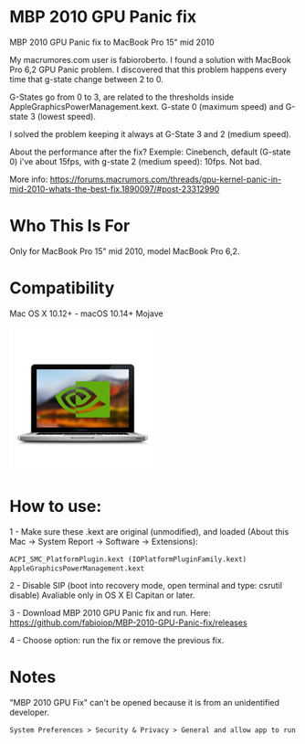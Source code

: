 # MBP 2010 GPU Panic fix
MBP 2010 GPU Panic fix to MacBook Pro 15" mid 2010


My macrumores.com user is fabioroberto.
I found a solution with MacBook Pro 6,2 GPU Panic problem. 
I discovered that this problem happens every time that g-state change between 2 to 0.

G-States go from 0 to 3, are related to the thresholds inside AppleGraphicsPowerManagement.kext.
G-state 0 (maximum speed) and G-state 3 (lowest speed).

I solved the problem keeping it always at G-State 3 and 2 (medium speed). 
	
About the performance after the fix? 
Exemple: Cinebench, default (G-state 0) i've about 15fps, with g-state 2 (medium speed): 10fps. Not bad.	
	
More info:
https://forums.macrumors.com/threads/gpu-kernel-panic-in-mid-2010-whats-the-best-fix.1890097/#post-23312990

# Who This Is For
Only for MacBook Pro 15" mid 2010, model MacBook Pro 6,2. 


# Compatibility
Mac OS X 10.12+ - macOS 10.14+ Mojave


![Image of MBP2010GPUPanicFix](https://github.com/fabioiop/MBP-2010-GPU-Panic-fix/blob/master/MBP2010GPUPanicFix.png)

# How to use:

1 - Make sure these .kext are original (unmodified), and loaded (About this Mac -> System Report -> Software -> Extensions):
	
	ACPI_SMC_PlatformPlugin.kext (IOPlatformPluginFamily.kext)	
	AppleGraphicsPowerManagement.kext
	

2 - Disable SIP (boot into recovery mode, open terminal and type: csrutil disable)
Avaliable only in OS X El Capitan or later.

3 - Download MBP 2010 GPU Panic fix and run. Here: https://github.com/fabioiop/MBP-2010-GPU-Panic-fix/releases


4 - Choose option: run the fix or remove the previous fix.



# Notes
"MBP 2010 GPU Fix" can't be opened because it is from an unidentified developer.
	
	System Preferences > Security & Privacy > General and allow app to run
 
